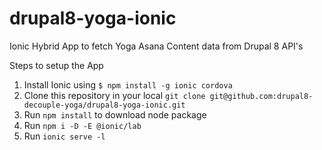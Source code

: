 # drupal8-yoga-ionic
 Ionic Hybrid App to fetch Yoga Asana Content data from Drupal 8 API's 
 
 Steps to setup the App
 1. Install Ionic using `$ npm install -g ionic cordova`
 2. Clone this repository in your local `git clone git@github.com:drupal8-decouple-yoga/drupal8-yoga-ionic.git`
 3. Run `npm install` to download node package
 4. Run `npm i -D -E @ionic/lab`
 5. Run `ionic serve -l`
